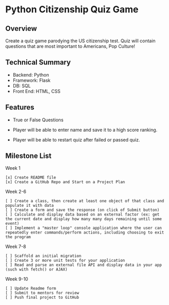 # Python Citizenship Quiz Game 

## Overview
Create a quiz game parodying the US citizenship test. Quiz will contain questions that are most important to Americans, Pop Culture!

## Technical Summary

* Backend: Python
* Framework: Flask
* DB: SQL
* Front End: HTML, CSS

## Features

* True or False Questions

* Player will be able to enter name and save it to a high score ranking.

* Player will be able to restart quiz after failed or passed quiz. 

## Milestone List

Week 1

    [x] Create README file
    [x] Create a GitHub Repo and Start on a Project Plan

Week 2-6

    [ ] Create a class, then create at least one object of that class and populate it with data
    [ ] Create a form and save the response (on click of Submit button)
    [ ] Calculate and display data based on an external factor (ex: get the current date and display how many many days remaining until some event)
    [ ] Implement a "master loop" console application where the user can repeatedly enter commands/perform actions, including choosing to exit the program

    
Week 7-8

    [ ] Scaffold an initial migration
    [ ] Create 3 or more unit tests for your application
    [ ] Read and parse an external file API and display data in your app (such with fetch() or AJAX)
   
Week 9-10

    [ ] Update Readme form
    [ ] Submit to mentors for review 
    [ ] Push final project to GitHub



